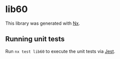 # lib60

This library was generated with [Nx](https://nx.dev).

## Running unit tests

Run `nx test lib60` to execute the unit tests via [Jest](https://jestjs.io).
